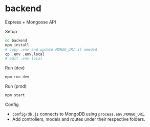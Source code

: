 # backend

Express + Mongoose API

Setup

```bash
cd backend
npm install
# copy .env and update MONGO_URI if needed
cp .env .env.local
# edit .env.local
```

Run (dev)

```bash
npm run dev
```

Run (prod)

```bash
npm start
```

Config

- `config/db.js` connects to MongoDB using `process.env.MONGO_URI`.
- Add controllers, models and routes under their respective folders.
